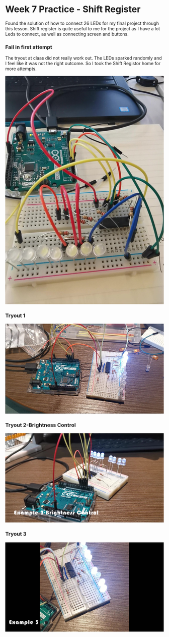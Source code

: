 # Week 7 Practice - Shift Register

Found the solution of how to connect 26 LEDs for my final project through this lesson. 
Shift register is quite useful to me for the project as I have a lot Leds to connect, as well as connecting screen and buttons. 

### Fail in first attempt

The tryout at claas did not really work out. The LEDs sparked randomly and I feel like it was not the right outcome. So I took the Shift Registor home for more attempts. 

[![in class practice](https://github.com/muziFiona/Uni-Response/blob/master/Advanced-Physical-Computing/Week_7/media/In_class_work.jpg)](https://youtu.be/20jlFcwflZg)

### Tryout 1

[![in class practice](https://github.com/muziFiona/Uni-Response/blob/master/Advanced-Physical-Computing/Week_7/media/Example_1.jpg)](https://youtu.be/vV1OgrXIWEA)

### Tryout 2-Brightness Control

[![in class practice](https://github.com/muziFiona/Uni-Response/blob/master/Advanced-Physical-Computing/Week_7/media/Example_2.jpg)](https://youtu.be/B8heu4UJviY)

### Tryout 3

[![in class practice](https://github.com/muziFiona/Uni-Response/blob/master/Advanced-Physical-Computing/Week_7/media/Example_3.jpg)](https://youtu.be/in1WOsH9u1o)
